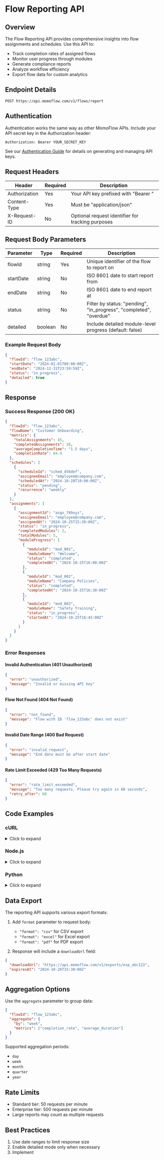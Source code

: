 # Flow Reporting API

## Overview

The Flow Reporting API provides comprehensive insights into flow assignments and schedules. Use this API to:

- Track completion rates of assigned flows
- Monitor user progress through modules
- Generate compliance reports
- Analyze workflow efficiency
- Export flow data for custom analytics

## Endpoint Details

```endpoint
POST https://api.momoflow.com/v1/flows/report
```

## Authentication

Authentication works the same way as other MomoFlow APIs. Include your API secret key in the Authorization header:

```
Authorization: Bearer YOUR_SECRET_KEY
```

See our [Authentication Guide](/api/authentication) for details on generating and managing API keys.

## Request Headers

| Header          | Required | Description                                          |
|-----------------|----------|------------------------------------------------------|
| Authorization   | Yes      | Your API key prefixed with "Bearer "                 |
| Content-Type    | Yes      | Must be "application/json"                          |
| X-Request-ID    | No       | Optional request identifier for tracking purposes    |

## Request Body Parameters

| Parameter    | Type   | Required | Description                                    |
|-------------|--------|----------|------------------------------------------------|
| flowId      | string | Yes      | Unique identifier of the flow to report on     |
| startDate   | string | No       | ISO 8601 date to start report from            |
| endDate     | string | No       | ISO 8601 date to end report at                |
| status      | string | No       | Filter by status: "pending", "in_progress", "completed", "overdue" |
| detailed    | boolean| No       | Include detailed module-level progress (default: false) |

### Example Request Body

```json
{
  "flowId": "flow_123abc",
  "startDate": "2024-01-01T00:00:00Z",
  "endDate": "2024-12-31T23:59:59Z",
  "status": "in_progress",
  "detailed": true
}
```

## Response

### Success Response (200 OK)

```json
{
  "flowId": "flow_123abc",
  "flowName": "Customer Onboarding",
  "metrics": {
    "totalAssignments": 45,
    "completedAssignments": 38,
    "averageCompletionTime": "1.5 days",
    "completionRate": 84.4
  },
  "schedules": [
    {
      "scheduleId": "sched_456def",
      "assigneeEmail": "employee@company.com",
      "scheduledAt": "2024-10-28T10:00:00Z",
      "status": "pending",
      "recurrence": "weekly"
    }
  ],
  "assignments": [
    {
      "assignmentId": "asgn_789xyz",
      "assigneeEmail": "employee@company.com",
      "assignedAt": "2024-10-25T15:30:00Z",
      "status": "in_progress",
      "completedModules": 2,
      "totalModules": 5,
      "moduleProgress": [
        {
          "moduleId": "mod_001",
          "moduleName": "Welcome",
          "status": "completed",
          "completedAt": "2024-10-25T16:00:00Z"
        },
        {
          "moduleId": "mod_002",
          "moduleName": "Company Policies",
          "status": "completed",
          "completedAt": "2024-10-25T16:30:00Z"
        },
        {
          "moduleId": "mod_003",
          "moduleName": "Safety Training",
          "status": "in_progress",
          "startedAt": "2024-10-25T16:45:00Z"
        }
      ]
    }
  ]
}
```

### Error Responses

#### Invalid Authentication (401 Unauthorized)
```json
{
  "error": "unauthorized",
  "message": "Invalid or missing API key"
}
```

#### Flow Not Found (404 Not Found)
```json
{
  "error": "not_found",
  "message": "Flow with ID 'flow_123abc' does not exist"
}
```

#### Invalid Date Range (400 Bad Request)
```json
{
  "error": "invalid_request",
  "message": "End date must be after start date"
}
```

#### Rate Limit Exceeded (429 Too Many Requests)
```json
{
  "error": "rate_limit_exceeded",
  "message": "Too many requests. Please try again in 60 seconds",
  "retry_after": 60
}
```

## Code Examples

### cURL
<details>
<summary>Click to expand</summary>

```bash
curl -X POST https://api.momoflow.com/v1/flows/report \
  -H "Authorization: Bearer YOUR_SECRET_KEY" \
  -H "Content-Type: application/json" \
  -H "X-Request-ID: req_unique_id" \
  -d '{
    "flowId": "flow_123abc",
    "startDate": "2024-01-01T00:00:00Z",
    "endDate": "2024-12-31T23:59:59Z",
    "status": "in_progress",
    "detailed": true
  }'
```
</details>

### Node.js
<details>
<summary>Click to expand</summary>

```javascript
const axios = require('axios');

async function getFlowReport() {
  try {
    const response = await axios.post(
      'https://api.momoflow.com/v1/flows/report',
      {
        flowId: 'flow_123abc',
        startDate: '2024-01-01T00:00:00Z',
        endDate: '2024-12-31T23:59:59Z',
        status: 'in_progress',
        detailed: true
      },
      {
        headers: {
          'Authorization': 'Bearer YOUR_SECRET_KEY',
          'Content-Type': 'application/json',
          'X-Request-ID': 'req_unique_id'
        }
      }
    );
    
    console.log('Flow report:', response.data);
  } catch (error) {
    console.error('Error fetching report:', error.response.data);
  }
}
```
</details>

### Python
<details>
<summary>Click to expand</summary>

```python
import requests

def get_flow_report():
    headers = {
        'Authorization': 'Bearer YOUR_SECRET_KEY',
        'Content-Type': 'application/json',
        'X-Request-ID': 'req_unique_id'
    }

    data = {
        'flowId': 'flow_123abc',
        'startDate': '2024-01-01T00:00:00Z',
        'endDate': '2024-12-31T23:59:59Z',
        'status': 'in_progress',
        'detailed': True
    }

    try:
        response = requests.post(
            'https://api.momoflow.com/v1/flows/report',
            json=data,
            headers=headers
        )
        response.raise_for_status()
        print('Flow report:', response.json())
    except requests.exceptions.RequestException as e:
        print('Error fetching report:', e)
```
</details>

## Data Export

The reporting API supports various export formats:

1. Add `format` parameter to request body:
   - `"format": "csv"` for CSV export
   - `"format": "excel"` for Excel export
   - `"format": "pdf"` for PDF export

2. Response will include a `downloadUrl` field:
```json
{
  "downloadUrl": "https://api.momoflow.com/v1/exports/exp_abc123",
  "expiresAt": "2024-10-26T15:30:00Z"
}
```

## Aggregation Options

Use the `aggregate` parameter to group data:

```json
{
  "flowId": "flow_123abc",
  "aggregate": {
    "by": "week",
    "metrics": ["completion_rate", "average_duration"]
  }
}
```

Supported aggregation periods:
- `day`
- `week`
- `month`
- `quarter`
- `year`

## Rate Limits

- Standard tier: 50 requests per minute
- Enterprise tier: 500 requests per minute
- Large reports may count as multiple requests

## Best Practices

1. Use date ranges to limit response size
2. Enable detailed mode only when necessary
3. Implement
